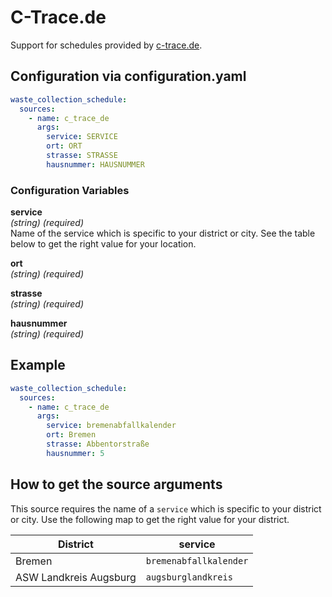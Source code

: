 # C-Trace.de

Support for schedules provided by [c-trace.de](https://www.c-trace.de).

## Configuration via configuration.yaml

```yaml
waste_collection_schedule:
  sources:
    - name: c_trace_de
      args:
        service: SERVICE
        ort: ORT
        strasse: STRASSE
        hausnummer: HAUSNUMMER
```

### Configuration Variables

**service**  
*(string) (required)*  
Name of the service which is specific to your district or city. See the table below to get the right value for your location.

**ort**  
*(string) (required)*

**strasse**  
*(string) (required)*

**hausnummer**  
*(string) (required)*

## Example

```yaml
waste_collection_schedule:
  sources:
    - name: c_trace_de
      args:
        service: bremenabfallkalender
        ort: Bremen
        strasse: Abbentorstraße
        hausnummer: 5
```

## How to get the source arguments

This source requires the name of a `service` which is specific to your district or city. Use the following map to get the right value for your district.

|District|service|
|-|-|
|Bremen|`bremenabfallkalender`|
|ASW Landkreis Augsburg|`augsburglandkreis`|
